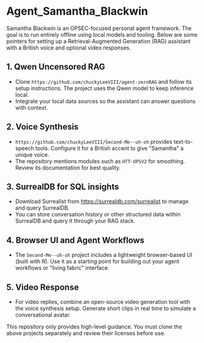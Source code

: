 # Agent_Samantha_Blackwin

Samantha Blackwin is an OPSEC-focused personal agent framework. The goal is to run entirely offline using local models and tooling. Below are some pointers for setting up a Retrieval-Augmented Generation (RAG) assistant with a British voice and optional video responses.

## 1. Qwen Uncensored RAG
- Clone `https://github.com/chuckyLeeVIII/agent-zeroRAG` and follow its setup instructions. The project uses the Qwen model to keep inference local.
- Integrate your local data sources so the assistant can answer questions with context.

## 2. Voice Synthesis
- `https://github.com/chuckyLeeVIII/Second-Me--uh-oh` provides text-to-speech tools. Configure it for a British accent to give "Samantha" a unique voice.
- The repository mentions modules such as `HTT-OPSV2` for smoothing. Review its documentation for best quality.

## 3. SurrealDB for SQL insights
- Download Surrealist from <https://surrealdb.com/surrealist> to manage and query SurrealDB.
- You can store conversation history or other structured data within SurrealDB and query it through your RAG stack.

## 4. Browser UI and Agent Workflows
- The `Second-Me--uh-oh` project includes a lightweight browser-based UI (built with R). Use it as a starting point for building out your agent workflows or "living fabric" interface.

## 5. Video Response
- For video replies, combine an open-source video generation tool with the voice synthesis setup. Generate short clips in real time to simulate a conversational avatar.

This repository only provides high-level guidance. You must clone the above projects separately and review their licenses before use.
